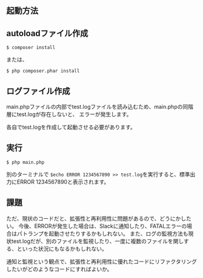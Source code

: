 ## 起動方法

## autoloadファイル作成
```
$ composer install
```
または、
```
$ php composer.phar install
```

## ログファイル作成

main.phpファイルの内部でtest.logファイルを読み込むため、main.phpの同階層にtest.logが存在しないと、
エラーが発生します。

各自でtest.logを作成して起動させる必要があります。

## 実行
```$ php main.php```

別のターミナルで
```$echo ERROR 1234567890 >> test.log```を実行すると、標準出力にERROR 1234567890と表示されます。

## 課題
ただ、現状のコードだと、拡張性と再利用性に問題があるので、どうにかしたい。
今後、ERRORが発生した場合は、Slackに通知したり、FATALエラーの場合はパトランプを起動させたりするかもしれない。
また、ログの監視方法も現状test.logだが、別のファイルを監視したり、一度に複数のファイルを関しする、といった状況にもなるかもしれない。

通知と監視という観点で、拡張性と再利用性に優れたコードにリファクタリングしたいがどのようなコードにすればよいか。
